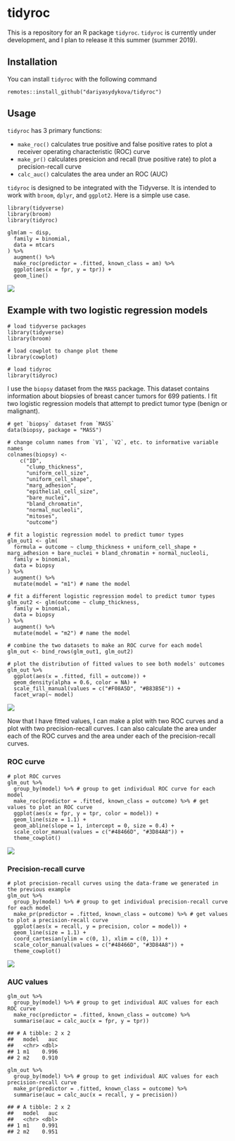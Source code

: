 tidyroc
=======

This is a repository for an R package `tidyroc`. `tidyroc` is currently
under development, and I plan to release it this summer (summer 2019).

Installation
------------

You can install `tidyroc` with the following command

    remotes::install_github("dariyasydykova/tidyroc")

Usage
-----

`tidyroc` has 3 primary functions:

-   `make_roc()` calculates true positive and false positive rates to
    plot a receiver operating characteristic (ROC) curve
-   `make_pr()` calculates presicion and recall (true positive rate) to
    plot a precision-recall curve  
-   `calc_auc()` calculates the area under an ROC (AUC)

`tidyroc` is designed to be integrated with the Tidyverse. It is
intended to work with `broom`, `dplyr`, and `ggplot2`. Here is a simple
use case.

    library(tidyverse)
    library(broom)
    library(tidyroc)

    glm(am ~ disp, 
      family = binomial,
      data = mtcars
    ) %>%
      augment() %>%
      make_roc(predictor = .fitted, known_class = am) %>%
      ggplot(aes(x = fpr, y = tpr)) + 
      geom_line()

![](figures/unnamed-chunk-2-1.png)

Example with two logistic regression models
-------------------------------------------

    # load tidyverse packages
    library(tidyverse)
    library(broom)

    # load cowplot to change plot theme
    library(cowplot)

    # load tidyroc
    library(tidyroc)

I use the `biopsy` dataset from the `MASS` package. This dataset
contains information about biopsies of breast cancer tumors for 699
patients. I fit two logistic regression models that attempt to predict
tumor type (benign or malignant).

    # get `biopsy` dataset from `MASS`
    data(biopsy, package = "MASS")

    # change column names from `V1`, `V2`, etc. to informative variable names
    colnames(biopsy) <- 
        c("ID",
          "clump_thickness",
          "uniform_cell_size",
          "uniform_cell_shape",
          "marg_adhesion",
          "epithelial_cell_size",
          "bare_nuclei",
          "bland_chromatin",
          "normal_nucleoli",
          "mitoses",
          "outcome")

    # fit a logistic regression model to predict tumor types
    glm_out1 <- glm(
      formula = outcome ~ clump_thickness + uniform_cell_shape + marg_adhesion + bare_nuclei + bland_chromatin + normal_nucleoli,
      family = binomial,
      data = biopsy
    ) %>%
      augment() %>%
      mutate(model = "m1") # name the model

    # fit a different logistic regression model to predict tumor types
    glm_out2 <- glm(outcome ~ clump_thickness,
      family = binomial,
      data = biopsy
    ) %>%
      augment() %>%
      mutate(model = "m2") # name the model

    # combine the two datasets to make an ROC curve for each model
    glm_out <- bind_rows(glm_out1, glm_out2)

    # plot the distribution of fitted values to see both models' outcomes
    glm_out %>%
      ggplot(aes(x = .fitted, fill = outcome)) +
      geom_density(alpha = 0.6, color = NA) +
      scale_fill_manual(values = c("#F08A5D", "#B83B5E")) +
      facet_wrap(~ model)

![](figures/unnamed-chunk-4-1.png)

Now that I have fitted values, I can make a plot with two ROC curves and
a plot with two precision-recall curves. I can also calculate the area
under each of the ROC curves and the area under each of the
precision-recall curves.

### ROC curve

    # plot ROC curves
    glm_out %>%
      group_by(model) %>% # group to get individual ROC curve for each model
      make_roc(predictor = .fitted, known_class = outcome) %>% # get values to plot an ROC curve
      ggplot(aes(x = fpr, y = tpr, color = model)) +
      geom_line(size = 1.1) +
      geom_abline(slope = 1, intercept = 0, size = 0.4) +
      scale_color_manual(values = c("#48466D", "#3D84A8")) +
      theme_cowplot()

![](figures/unnamed-chunk-5-1.png)

### Precision-recall curve

    # plot precision-recall curves using the data-frame we generated in the previous example
    glm_out %>%
      group_by(model) %>% # group to get individual precision-recall curve for each model
      make_pr(predictor = .fitted, known_class = outcome) %>% # get values to plot a precision-recall curve
      ggplot(aes(x = recall, y = precision, color = model)) +
      geom_line(size = 1.1) +
      coord_cartesian(ylim = c(0, 1), xlim = c(0, 1)) +
      scale_color_manual(values = c("#48466D", "#3D84A8")) +
      theme_cowplot()

![](figures/unnamed-chunk-6-1.png)

### AUC values

    glm_out %>%
      group_by(model) %>% # group to get individual AUC values for each ROC curve
      make_roc(predictor = .fitted, known_class = outcome) %>%
      summarise(auc = calc_auc(x = fpr, y = tpr))

    ## # A tibble: 2 x 2
    ##   model   auc
    ##   <chr> <dbl>
    ## 1 m1    0.996
    ## 2 m2    0.910

    glm_out %>%
      group_by(model) %>% # group to get individual AUC values for each precision-recall curve
      make_pr(predictor = .fitted, known_class = outcome) %>%
      summarise(auc = calc_auc(x = recall, y = precision))

    ## # A tibble: 2 x 2
    ##   model   auc
    ##   <chr> <dbl>
    ## 1 m1    0.991
    ## 2 m2    0.951
